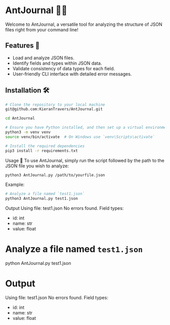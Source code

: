# AntJournal 🐜📓

Welcome to AntJournal, a versatile tool for analyzing the structure of JSON files right from your command line!

## Features 🚀

- Load and analyze JSON files.
- Identify fields and types within JSON data.
- Validate consistency of data types for each field.
- User-friendly CLI interface with detailed error messages.

## Installation 🛠️

```bash
# Clone the repository to your local machine
git@github.com:KieranTravers/AntJournal.git

cd AntJournal

# Ensure you have Python installed, and then set up a virtual environment
python3 -m venv venv
source venv/bin/activate  # On Windows use `venv\Scripts\activate`

# Install the required dependencies
pip3 install -r requirements.txt
```
Usage 📖
To use AntJournal, simply run the script followed by the path to the JSON file you wish to analyze:

```bash
python3 AntJournal.py /path/to/yourfile.json
```

Example:

```bash
# Analyze a file named `test1.json`
python3 AntJournal.py test1.json
```

Output
Using file: test1.json
No errors found. Field types:
 - id: int
 - name: str
 - value: float

# Analyze a file named `test1.json`
python AntJournal.py test1.json

# Output
Using file: test1.json
No errors found. Field types:
 - id: int
 - name: str
 - value: float

